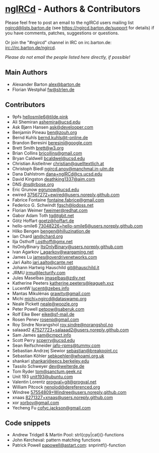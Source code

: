 # [ngIRCd](https://ngircd.barton.de) - Authors & Contributors

Please feel free to post an email to the ngIRCd users mailing list
<ngircd@lists.barton.de> (see <https://ngircd.barton.de/support> for details)
if you have comments, patches, suggestions or questions.

Or join the "#ngircd" channel in IRC on irc.barton.de:
<irc://irc.barton.de/ngircd>.

*Please do not email the people listed here directly, if possible!*

## Main Authors

- Alexander Barton <alex@barton.de>
- Florian Westphal <fw@strlen.de>

## Contributors

- 9pfs <hellosmile6@tilde.pink>
- Ali Shemiran <ashemira@ucsd.edu>
- Ask Bjørn Hansen <ask@develooper.com>
- Benjamin Pineau <ben@zouh.org>
- Bernd Kuhls <bernd.kuhls@t-online.de>
- Brandon Beresini <beresini@google.com>
- Brett Smith <brett@w3.org>
- Brian Collins <bricollins@gmail.com>
- Bryan Caldwell <bcaldwel@ucsd.edu>
- Christian Aistleitner <christian@quelltextlich.at>
- Christoph Biedl <ngircd.anoy@manchmal.in-ulm.de>
- Dana Dahlstrom <dana+ngIRCd@cs.ucsd.edu>
- David Kingston <deathking1337@aim.com>
- DNS <dns@rbose.org>
- Eric Grunow <egrunow@ucsd.edu>
- ewired <37567272+ewired@users.noreply.github.com>
- Fabrice Fontaine <fontaine.fabrice@gmail.com>
- Federico G. Schwindt <fgsch@lodoss.net>
- Florian Weimer <fweimer@redhat.com>
- Gabor Adam Toth <tg@tgbit.net>
- Götz Hoffart <goetz@hoffart.de>
- hello-smile6 <73048226+hello-smile6@users.noreply.github.com>
- Hilko Bengen <bengen@hilluzination.de>
- Ian Chard <ian@chard.org>
- Ilja Osthoff <i.osthoff@gmx.net>
- ItsOnlyBinary <ItsOnlyBinary@users.noreply.github.com>
- Ivan Agarkov <i_agarkov@wargaming.net>
- James Lu <james@overdrivenetworks.com>
- Jari Aalto <jari.aalto@cante.net>
- Johann Hartwig Hauschild <git@hauschild.it>
- JRMU <jrmu@lecturify.com>
- Jules Maselbas <jmaselbas@zdiv.net>
- Katherine Peeters <katherine.peeters@leagueh.xyz>
- LucentW <lucent@zebes.info>
- Mantas Mikulėnas <grawity@gmail.com>
- Michi <michi+ngircd@dataswamp.org>
- Neale Pickett <neale@woozle.org>
- Peter Powell <petpow@saberuk.com>
- Rolf Eike Beer <eike@sf-mail.de>
- Rosen Penev <rosenp@gmail.com>
- Roy Sindre Norangshol <roy.sindre@norangshol.no>
- salaaad2 <47527723+salaaad2@users.noreply.github.com>
- Sam James <sam@cmpct.info>
- Scott Perry <scperry@ucsd.edu>
- Sean Reifschneider <jafo-rpms@tummy.com>
- Sebastian Andrzej Siewior <sebastian@breakpoint.cc>
- Sebastian Köhler <sebkoehler@whoami.org.uk>
- shankari <shankari@eecs.berkeley.edu>
- Tassilo Schweyer <dev@welterde.de>
- Tom Ryder <tom@sanctum.geek.nz>
- Unit 193 <unit193@ubuntu.com>
- Valentin Lorentz <progval+git@progval.net>
- William Pitcock <nenolod@dereferenced.org>
- Windree <57554809+Windree@users.noreply.github.com>
- xnaas <8271327+xnaas@users.noreply.github.com>
- xor <xorboy@gmail.com>
- Yecheng Fu <cofyc.jackson@gmail.com>

## Code snippets

- Andrew Tridgell & Martin Pool: strl{cpy|cat}()-functions
- John Kercheval: pattern matching functions
- Patrick Powell <papowell@astart.com>: snprintf()-function
